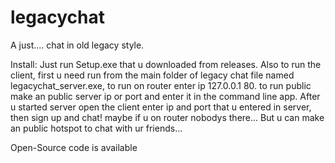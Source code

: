 # legacychat
A just.... chat in old legacy style. 

Install: Just run Setup.exe that u downloaded from releases. Also to run the client, first u need run from the main folder of legacy chat file named legacychat_server.exe, to run on router enter ip 127.0.0.1 80. to run public make an public server ip or port and enter it in the command line app. After u started server open the client enter ip and port that u entered in server, then sign up and chat! maybe if u on router nobodys there... But u can make an public hotspot to chat with ur friends...

Open-Source code is available
